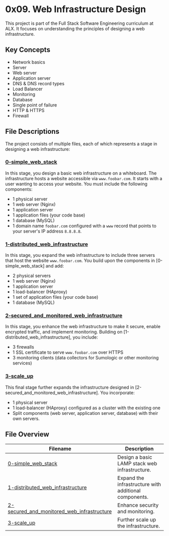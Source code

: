 # 0x09. Web Infrastructure Design

This project is part of the Full Stack Software Engineering curriculum at ALX. It focuses on understanding the principles of designing a web infrastructure.

## Key Concepts
- Network basics
- Server
- Web server
- Application server
- DNS & DNS record types
- Load Balancer
- Monitoring
- Database
- Single point of failure
- HTTP & HTTPS
- Firewall

## File Descriptions

The project consists of multiple files, each of which represents a stage in designing a web infrastructure:

### [0-simple_web_stack](0-simple_web_stack)

In this stage, you design a basic web infrastructure on a whiteboard. The infrastructure hosts a website accessible via `www.foobar.com`. It starts with a user wanting to access your website. You must include the following components:

- 1 physical server
- 1 web server (Nginx)
- 1 application server
- 1 application files (your code base)
- 1 database (MySQL)
- 1 domain name `foobar.com` configured with a `www` record that points to your server's IP address `8.8.8.8`.

### [1-distributed_web_infrastructure](1-distributed_web_infrastructure)

In this stage, you expand the web infrastructure to include three servers that host the website `www.foobar.com`. You build upon the components in [0-simple_web_stack] and add:

- 2 physical servers
- 1 web server (Nginx)
- 1 application server
- 1 load-balancer (HAproxy)
- 1 set of application files (your code base)
- 1 database (MySQL)

### [2-secured_and_monitored_web_infrastructure](2-secured_and_monitored_web_infrastructure)

In this stage, you enhance the web infrastructure to make it secure, enable encrypted traffic, and implement monitoring. Building on [1-distributed_web_infrastructure], you include:

- 3 firewalls
- 1 SSL certificate to serve `www.foobar.com` over HTTPS
- 3 monitoring clients (data collectors for Sumologic or other monitoring services)

### [3-scale_up](3-scale_up)

This final stage further expands the infrastructure designed in [2-secured_and_monitored_web_infrastructure]. You incorporate:

- 1 physical server
- 1 load-balancer (HAproxy) configured as a cluster with the existing one
- Split components (web server, application server, database) with their own servers.

## File Overview

| Filename                                     | Description                                              |
| -------------------------------------------- | -------------------------------------------------------- |
| [0-simple_web_stack](./0-simple_web_stack)   | Design a basic LAMP stack web infrastructure.            |
| [1-distributed_web_infrastructure](./1-distributed_web_infrastructure) | Expand the infrastructure with additional components. |
| [2-secured_and_monitored_web_infrastructure](./2-secured_and_monitored_web_infrastructure) | Enhance security and monitoring. |
| [3-scale_up](./3-scale_up)                   | Further scale up the infrastructure.                    |

